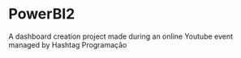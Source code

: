 # PowerBI2
A dashboard creation project made during an online Youtube event managed by Hashtag Programação
